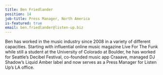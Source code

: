 ```yaml
---
title: Ben Friedlander
position: 14
job-title: Press Manager, North America
is-featured: true
email: ben.friedlander@listen-up.biz
---
```


Ben has worked in the music industry since 2008 in a variety of different capacities. Starting with influential online music magazine Live For The Funk while still a student at the University of Colorado at Boulder, he has worked for Seattle’s Decibel Festival, co-founded music app Craaave, managed DJ Shadow’s Liquid Amber label and now serves as a Press Manager for Listen Up’s LA office.
